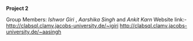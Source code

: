 **Project 2**

Group Members: *Ishwor Giri* , *Aarshika Singh* and *Ankit Karn*
Website link:- http://clabsql.clamv.jacobs-university.de/~igiri
               http://clabsql.clamv.jacobs-university.de/~aasingh
